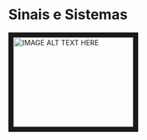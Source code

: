 <h1>Sinais e Sistemas</h1>

<a href="http://www.youtube.com/watch?feature=player_embedded&v=RztCIWxQfqA
" target="_blank"><img src="http://img.youtube.com/vi/RztCIWxQfqA/0.jpg" 
alt="IMAGE ALT TEXT HERE" width="240" height="180" border="10" /></a>